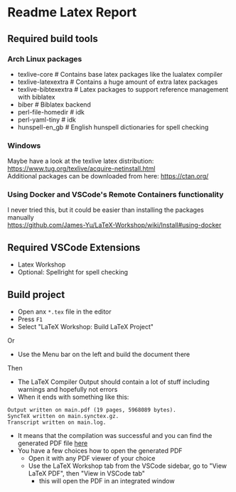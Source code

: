 # Readme Latex Report

## Required build tools
###  Arch Linux packages
- texlive-core          # Contains base latex packages like the lualatex compiler
- texlive-latexextra    # Contains a huge amount of extra latex packages
- texlive-bibtexextra   # Latex packages to support reference management with biblatex
- biber                 # Biblatex backend
- perl-file-homedir     # idk
- perl-yaml-tiny        # idk
- hunspell-en_gb        # English hunspell dictionaries for spell checking

### Windows
Maybe have a look at the texlive latex distribution: https://www.tug.org/texlive/acquire-netinstall.html  
Additional packages can be downloaded from here: https://ctan.org/

### Using Docker and VSCode's Remote Containers functionality 
I never tried this, but it could be easier than installing the packages manually  
https://github.com/James-Yu/LaTeX-Workshop/wiki/Install#using-docker

## Required VSCode Extensions
- Latex Workshop
- Optional: Spellright for spell checking

## Build project
- Open anx `*.tex` file in the editor
- Press `F1`
- Select "LaTeX Workshop: Build LaTeX Project"


Or
- Use the Menu bar on the left and build the document there

Then 
- The LaTeX Compiler Output should contain a lot of stuff including warnings and hopefully not errors
- When it ends with something like this: 
``` 
Output written on main.pdf (19 pages, 5968089 bytes).
SyncTeX written on main.synctex.gz.
Transcript written on main.log.
``` 
- It means that the compilation was successful and you can find the generated PDF file [here](report/output/main.pdf)
- You have a few choices how to open the generated PDF
    - Open it with any PDF viewer of your choice 
    - Use the LaTeX Workshop tab from the VSCode sidebar, go to "View LaTeX PDF", then "View in VSCode tab"
        - this will open the PDF in an integrated window